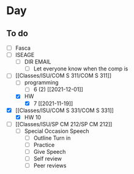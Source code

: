 

# Day 

## To do
- [ ] Fasca
- [ ] ISEAGE
	- [ ] DIR EMAIL 
		- [ ] Let everyone know when the comp is
- [ ] [[Classes/ISU/COM S 311/COM S 311]]
	- [ ] programming
		- [ ] 6 (2) [[2021-12-01]]
	- [x] HW
		- [x] 7 [[2021-11-19]]
- [x] [[Classes/ISU/COM S 331/COM S 331]]
	- [x] HW 10
- [ ] [[Classes/ISU/SP CM 212/SP CM 212]]
	- [ ] Special Occasion Speech
		- [ ]  Outline Turn in
		- [ ]  Practice 
		- [ ]  Give Speech
		- [ ]  Self review
		- [ ]  Peer reviews 